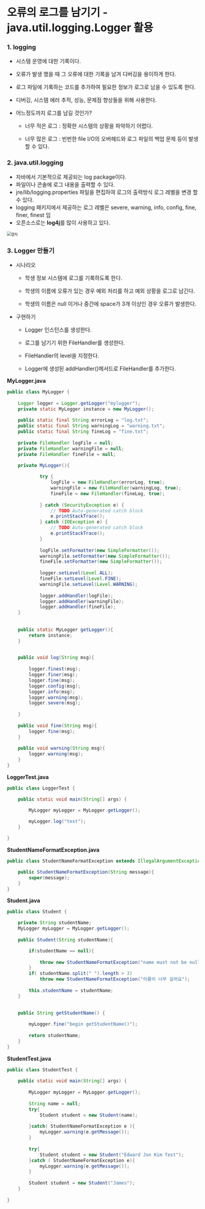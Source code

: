 # 오류의 로그를 남기기 - java.util.logging.Logger 활용

### 1. logging

- 시스템 운영에 대한 기록이다.

- 오류가 발생 했을 때 그 오류에 대한 기록을 남겨 디버깅을 용이하게 한다.

- 로그 파일에 기록하는 코드를 추가하여 필요한 정보가 로그로 남을 수 있도록 한다.

- 디버깅, 시스템 에러 추적, 성능, 문제점 향상들을 위해 사용한다.

- 어느정도까지 로그를 남길 것인가?

  - 너무 적은 로그 : 정확한 시스템의 상황을 파악하기 어렵다.

  - 너무 많은 로그 : 빈번한 file I/O의 오버헤드와 로그 파일의 백업 문제 등이 발생할 수 있다.



### 2. java.util.logging

- 자바에서 기본적으로 제공되는 log package이다.
- 파일이나 콘솔에 로그 내용을 출력할 수 있다.
- jre/lib/logging.properties 파일을 편집하여 로그의 출력방식 로그 레벨을 변경 할 수 있다.
- logging 패키지에서 제공하는 로그 레벨은 severe, warning, info, config, fine, finer, finest 임
- 오픈소스로는 **log4j**를 많이 사용하고 있다.

<img src="https://user-images.githubusercontent.com/42603919/157572907-3b9b62bf-1379-4b89-ac1a-4e27750b9cfb.PNG" alt="캡처" style="zoom:67%;" />





### 3. Logger 만들기

- 시나리오

  - 학생 정보 시스템에 로그를 기록하도록 한다.

  - 학생의 이름에 오류가 있는 경우 예외 처리를 하고 예외 상황을 로그로 남긴다.

  - 학생의 이름은 null 이거나 중간에 space가 3개 이상인 경우 오류가 발생한다.

- 구현하기

  - Logger 인스턴스를 생성한다.

  - 로그를 남기기 위한 FileHandler를 생성한다.

  - FileHandler의 level을 지정한다.

  - Logger에 생성된 addHandler()메서드로 FileHandler를 추가한다.



**MyLogger.java**

```java
public class MyLogger {
	
	Logger logger = Logger.getLogger("mylogger");
	private static MyLogger instance = new MyLogger();
	
	public static final String errorLog = "log.txt";
	public static final String warningLog = "warning.txt";
	public static final String fineLog = "fine.txt";
	
	private FileHandler logFile = null;
	private FileHandler warningFile = null;
	private FileHandler fineFile = null;

	private MyLogger(){
	
			try {
				logFile = new FileHandler(errorLog, true);
				warningFile = new FileHandler(warningLog, true);
				fineFile = new FileHandler(fineLog, true);
				
			} catch (SecurityException e) {
				// TODO Auto-generated catch block
				e.printStackTrace();
			} catch (IOException e) {
				// TODO Auto-generated catch block
				e.printStackTrace();
			}
	
			logFile.setFormatter(new SimpleFormatter());
			warningFile.setFormatter(new SimpleFormatter());
			fineFile.setFormatter(new SimpleFormatter());
			
			logger.setLevel(Level.ALL);
			fineFile.setLevel(Level.FINE);
			warningFile.setLevel(Level.WARNING);
			
			logger.addHandler(logFile);
			logger.addHandler(warningFile);
			logger.addHandler(fineFile);
	}	
	
	
	public static MyLogger getLogger(){
		return instance;
	}

	
	public void log(String msg){
		
		logger.finest(msg);
		logger.finer(msg);
		logger.fine(msg);
		logger.config(msg);
		logger.info(msg);
		logger.warning(msg);
		logger.severe(msg);
		
	}
	
	public void fine(String msg){
		logger.fine(msg);
	}
	
	public void warning(String msg){
		logger.warning(msg);
	}
}
```



**LoggerTest.java**

```java
public class LoggerTest {

	public static void main(String[] args) {

		MyLogger myLogger = MyLogger.getLogger();
		
		myLogger.log("test");
	}

}
```



**StudentNameFormatException.java**

```java
public class StudentNameFormatException extends IllegalArgumentException{

	public StudentNameFormatException(String message){
		super(message);
	}
}
```



**Student.java**

```java
public class Student {

	private String studentName;
	MyLogger myLogger = MyLogger.getLogger();
	
	public Student(String studentName){

		if(studentName == null){
		
			throw new StudentNameFormatException("name must not be null");
		}
		if( studentName.split(" ").length > 3)
			throw new StudentNameFormatException("이름이 너무 길어요");
		
		this.studentName = studentName;
	}

	
	public String getStudentName() {
		
		myLogger.fine("begin getStudentName()");
		
		return studentName;
	}
}
```



**StudentTest.java**

```java
public class StudentTest {
	
	public static void main(String[] args) {
	
		MyLogger myLogger = MyLogger.getLogger();
		
		String name = null;
		try{
			Student student = new Student(name);
			
		}catch( StudentNameFormatException e ){
			myLogger.warning(e.getMessage());
		}
		
		try{
			Student student = new Student("Edward Jon Kim Test");
		}catch ( StudentNameFormatException e){
			myLogger.warning(e.getMessage());
		}
		
		Student student = new Student("James");
	}
	
}
```